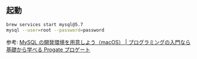 ## 起動

```bash
brew services start mysql@5.7
mysql --user=root --password=password
```

参考: [MySQL の開発環境を用意しよう（macOS） | プログラミングの入門なら基礎から学べる Progate プロゲート](https://prog-8.com/docs/mysql-env)
